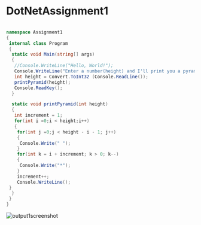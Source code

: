# DotNetAssignment1
``` c#

namespace Assignment1
{
 internal class Program
 {
  static void Main(string[] args)
  {
   //Console.WriteLine("Hello, World!");
   Console.WriteLine("Enter a number(height) and I'll print you a pyramid of the given height : ");
   int height = Convert.ToInt32 (Console.ReadLine());
   printPyramid(height);
   Console.ReadKey();
  }

  static void printPyramid(int height)
  {
   int increment = 1;
   for(int i =0;i < height;i++)
   {
    for(int j =0;j < height - i - 1; j++)
    {
     Console.Write(" ");
    }
    for(int k = i + increment; k > 0; k--)
    {
     Console.Write("*");
    }
    increment++;
    Console.WriteLine();
 }
  }
 }
}
```
![output1screenshot](https://github.com/lavanya032/DotNetAssignment1/assets/144023989/8d370e81-a283-49e5-a27e-f42aa33df0d3)


